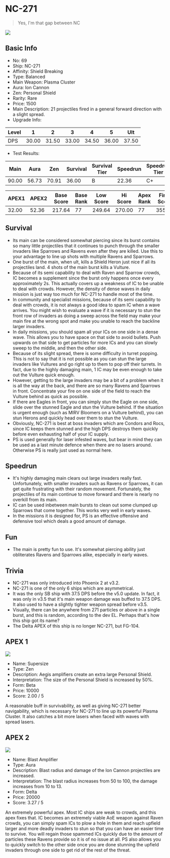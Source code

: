 # NC-271

> Yes, I'm that gap between NC

<img src="/ships/ship_69.png" style={{zoom:1}}/>

## Basic Info

- No: 69
- Ship: NC-271
- Affinity: Shield Breaking
- Type: Balanced
- Main Weapon: Plasma Cluster
- Aura: Ion Cannon
- Zen: Personal Shield
- Rarity: Rare
- Price: 1500
- Main Description: 21 projectiles fired in a general forward direction with a slight spread.
- Upgrade Info: 

| Level | 1 | 2 | 3 | 4 | 5 | Ult |
|--|--|--|--|--|--|--|
| DPS | 30.00 | 31.50 | 33.00 | 34.50 | 36.00 | 37.50 |

- Test Results: 

| Main | Aura | Zen | Survival | Survival Tier | Speedrun | Speedrun Tier | Fun | Fun Tier |
|--|--|--|--|--|--|--|--|--|
| 90.00 | 56.73 | 70.91 | 36.00 | B | 22.36 | C+ | 26.73 | C |

| APEX1 | APEX2 | Base Score | Base Rank | Low Score | Hi Score | Apex Rank | Final Score | FinalRank |
|--|--|--|--|--|--|--|--|--|
| 32.00 | 52.36 | 217.64 | 77 | 249.64 | 270.00 | 77 | 355.09 | 76 |

## Survival

- Its main can be considered somewhat piercing since its burst contains so many little projectiles that it continues to punch through the smaller invaders like Sparrows and Ravens even after they are killed. Use this to your advantage to line up shots with multiple Ravens and Sparrows.
- One burst of the main, when ult, kills a Shield Heron just nice if all its projectiles land. 4 shots of the main burst kills a Vulture.
- Because of its semi capability to deal with Raven and Sparrow crowds, IC becomes a supplement since the burst only happens once every approximately 2s. This actually covers up a weakness of IC to be unable to deal with crowds. However, the density of dense waves in daily mission is just way too much for NC-271 to handle most of the time.
- In community and specialist missions, because of its semi capability to deal with crowds, it is not always a good idea to spam IC when a wave arrives. You might wish to evaluate a wave if it is necessary to stun the front row of invaders as doing a sweep across the field may make your main fire at the wrong spot and make you unable to reach the backline larger invaders.
- In daily missions, you should spam all your ICs on one side in a dense wave. This allows you to have space on that side to avoid bullets. Push upwards on that side to get particles for more ICs and you can slowly sweep to the middle, and then the other side.
- Because of its slight spread, there is some difficulty in turret popping. This is not to say that it is not possible as you can stun the large invaders like Vultures and go right up to them to pop off their turrets. In fact, due to the highly damaging main, 1 IC may be even enough to take out the Vulture quick enough.
- However, getting to the large invaders may be a bit of a problem when it is all the way at the back, and there are so many Ravens and Sparrows in front. Concentrate your fire on one side of the field to reach the Vulture behind as quick as possible.
- If there are Eagles in front, you can simply stun the Eagle on one side, slide over the stunned Eagle and stun the Vulture behind. If the situation is urgent enough (such as MIRV Bloomers on a Vulture behind), you can stun Herons and quickly head over them to stun the Vulture.
- Obviously, NC-271 is best at boss invaders which are Condors and Rocs, since IC keeps them stunned and the high DPS destroys them quickly before even exhausting half of your IC supply.
- PS is used generally for laser infested waves, but bear in mind they can be used as a last minute defence when there are no lasers around. Otherwise PS is really just used as normal here.

## Speedrun

- It's highly damaging main clears out large invaders really fast. Unfortunately, with smaller invaders such as Ravens or Sparrows, it can get quite frustrating with their random movement. Fortunately, the projectiles of its main continue to move forward and there is nearly no overkill from its main.
- IC can be used inbetween main bursts to clean out some clumped up Sparrows that come together. This works very well in early waves.
- In the missions it is designed for, PS is an effective offensive and defensive tool which deals a good amount of damage.

## Fun

- The main is pretty fun to use. It's somewhat piercing ability just obliterates Ravens and Sparrows alike, especially in early waves.

## Trivia

- NC-271 was only introduced into Phoenix 2 at v3.2.
- NC-271 is one of the only 6 ships which are asymmetrical.
- It was the only SB ship with 37.5 DPS before the v5.0 update. In fact, it was only in v3.5 that it's main weapon damage was buffed to 37.5 DPS. It also used to have a slightly tighter weapon spread before v3.5.
- Visually, there can be anywhere from 271 particles or above in a single burst, and this is random, according to the dev EL. Perhaps that's how this ship got its name?
- The Delta APEX of this ship is no longer NC-271, but FG-104.

## APEX 1

<img src="/ships/ship_69_apex_1.png" style={{zoom:1}}/>

- Name: Supersize
- Type: Zen
- Description: Aegis amplifiers create an extra large Personal Shield.
- Interpretation: The size of the Personal Shield is increased by 50%.
- Form: Beta
- Price: 10000
- Score: 2.00 / 5

A reasonable buff in survivability, as well as giving NC-271 better navigability, which is necessary for NC-271 to line up its powerful Plasma Cluster. It also catches a bit more lasers when faced with waves with spread lasers.

## APEX 2

<img src="/ships/ship_69_apex_2.png" style={{zoom:1}}/>

- Name: Blast Amplifier
- Type: Aura
- Description: Blast radius and damage of the Ion Cannon projectiles are increased.
- Interpretation: The blast radius increases from 50 to 100, the damage increases from 10 to 13.
- Form: Delta
- Price: 20000
- Score: 3.27 / 5

An extremely powerful apex. Most IC ships are weak to crowds, and this apex fixes that. IC becomes an extremely viable AoE weapon against Raven crowds, you can simply spam ICs to plow a hole in them and reach upfield larger and more deadly invaders to stun so that you can have an easier time to survive. You will regain those spammed ICs quickly due to the amount of particles these Ravens provide so it is of no issue at all. PS also allows you to quickly switch to the other side once you are done stunning the upfield invaders through one side to get rid of the rest of the threat.
